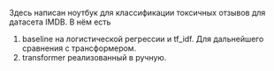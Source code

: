 Здесь написан ноутбук для классификации токсичных отзывов для датасета IMDB. 
В нём есть
1) baseline на логистической регрессии и tf_idf. Для дальнейшего сравнения с трансформером.
2) transformer реализованный в ручную.
